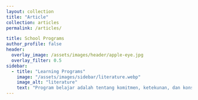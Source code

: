 ```yaml
---
layout: collection
title: "Article"
collection: articles
permalink: /articles/

title: School Programs
author_profile: false
header:
  overlay_image: /assets/images/header/apple-eye.jpg
  overlay_filter: 0.5
sidebar:
  - title: "Learning Programs"
    image: "/assets/images/sidebar/literature.webp"
    image_alt: "literature"
    text: "Program belajar adalah tentang komitmen, ketekunan, dan konsistensi. Ingatlah bahwa proses belajar itu sendiri adalah prestasi, dan Anda akan tumbuh dan berkembang seiring berjalannya waktu. Semoga berhasil dalam program belajar Anda!"
---
```

